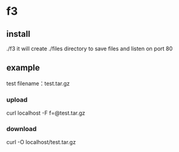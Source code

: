 # f3

## install
./f3
it will create ./files directory to save files and listen on port 80

## example
  test filename：test.tar.gz

### upload
curl localhost -F f=@test.tar.gz

### download 
curl -O localhost/test.tar.gz
